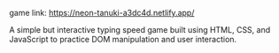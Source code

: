 game link: https://neon-tanuki-a3dc4d.netlify.app/

A simple but interactive typing speed game built using HTML, CSS, and  JavaScript to practice DOM manipulation and user interaction.
